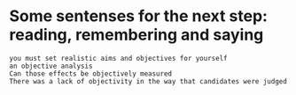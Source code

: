 # Some sentenses for the next step: reading, remembering and saying
```
you must set realistic aims and objectives for yourself
an objective analysis
Can those effects be objectively measured
There was a lack of objectivity in the way that candidates were judged




```
